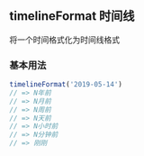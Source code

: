 ## timelineFormat 时间线

将一个时间格式化为时间线格式

### 基本用法

```javascript
timelineFormat('2019-05-14')
// => N年前
// => N月前
// => N周前
// => N天前
// => N小时前
// => N分钟前
// => 刚刚
```